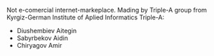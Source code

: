 Not e-comercial internet-markeplace.
Mading by Triple-A group from Kyrgiz-German Institute of Aplied Informatics
Triple-A:
* Diushembiev Aitegin
* Sabyrbekov Aidin
* Chiryagov Amir
